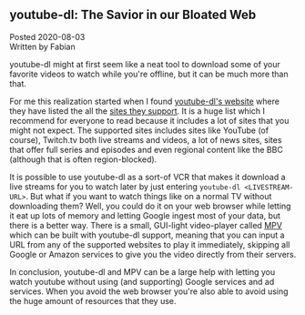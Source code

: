 ## youtube-dl: The Savior in our Bloated Web 
Posted 2020-08-03  
Written by Fabian

youtube-dl might at first seem like a neat tool to download some of your favorite videos to watch while you're offline, but it can be much more than that.

For me this realization started when I found [youtube-dl's website](https://ytdl-org.github.io/youtube-dl/index.html) where they have listed the all the [sites they support](https://ytdl-org.github.io/youtube-dl/supportedsites.html). It is a huge list which I recommend for everyone to read because it includes a lot of sites that you might not expect. The supported sites includes sites like YouTube (of course), Twitch.tv both live streams and videos, a lot of news sites, sites that offer full series and episodes and even regional content like the BBC (although that is often region-blocked).

It is possible to use youtube-dl as a sort-of VCR that makes it download a live streams for you to watch later by just entering `youtube-dl <LIVESTREAM-URL>`. But what if you want to watch things like on a normal TV without downloading them? Well, you could do it on your web browser while letting it eat up lots of memory and letting Google ingest most of your data, but there is a better way. There is a small, GUI-light video-player called [MPV](https://mpv.io/) which can be built with youtube-dl support, meaning that you can input a URL from any of the supported websites to play it immediately, skipping all Google or Amazon services to give you the video directly from their servers. 

In conclusion, youtube-dl and MPV can be a large help with letting you watch youtube without using (and supporting) Google services and ad services. When you avoid the web browser you're also able to avoid using the huge amount of resources that they use.
